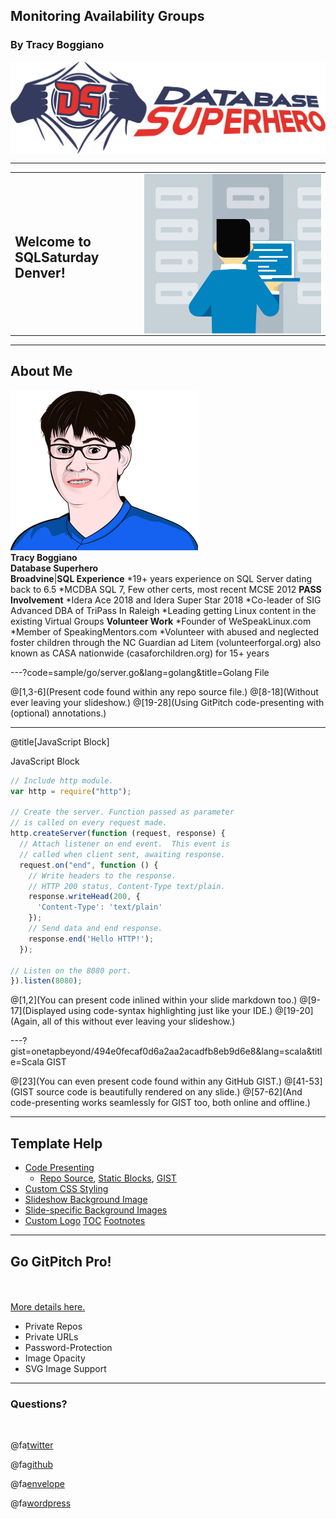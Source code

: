 ## Monitoring Availability Groups

### By Tracy Boggiano

<img src="assets/image/largelogo.jpg" align="center" border="none"/>

---
<table>
  <tr>
    <td>
      <h2 valign=center>Welcome to SQLSaturday Denver!</h2>
    </td>
    <td>
      <img src="assets/image/welcome.jpg" style="float: left;" border=none/>
    </td>
  </tr>
</table>

---
## About Me

<img src="assets/image/avatar.png" border=none/> <br> **Tracy Boggiano** <br> **Database Superhero** <br> **Broadvine**|**SQL Experience**
*19+ years experience on SQL Server dating back to 6.5
*MCDBA SQL 7, Few other certs, most recent MCSE 2012
**PASS Involvement**
*Idera Ace 2018 and Idera Super Star 2018
*Co-leader of SIG Advanced DBA of TriPass In Raleigh
*Leading getting Linux content in the existing Virtual Groups
**Volunteer Work**
*Founder of WeSpeakLinux.com
*Member of SpeakingMentors.com
*Volunteer with abused and neglected foster children through the NC Guardian ad Litem (volunteerforgal.org) also known as CASA nationwide (casaforchildren.org) for 15+ years


---?code=sample/go/server.go&lang=golang&title=Golang File

@[1,3-6](Present code found within any repo source file.)
@[8-18](Without ever leaving your slideshow.)
@[19-28](Using GitPitch code-presenting with (optional) annotations.)

---

@title[JavaScript Block]

<p><span class="slide-title">JavaScript Block</span></p>

```javascript
// Include http module.
var http = require("http");

// Create the server. Function passed as parameter
// is called on every request made.
http.createServer(function (request, response) {
  // Attach listener on end event.  This event is
  // called when client sent, awaiting response.
  request.on("end", function () {
    // Write headers to the response.
    // HTTP 200 status, Content-Type text/plain.
    response.writeHead(200, {
      'Content-Type': 'text/plain'
    });
    // Send data and end response.
    response.end('Hello HTTP!');
  });

// Listen on the 8080 port.
}).listen(8080);
```

@[1,2](You can present code inlined within your slide markdown too.)
@[9-17](Displayed using code-syntax highlighting just like your IDE.)
@[19-20](Again, all of this without ever leaving your slideshow.)

---?gist=onetapbeyond/494e0fecaf0d6a2aa2acadfb8eb9d6e8&lang=scala&title=Scala GIST

@[23](You can even present code found within any GitHub GIST.)
@[41-53](GIST source code is beautifully rendered on any slide.)
@[57-62](And code-presenting works seamlessly for GIST too, both online and offline.)

---

## Template Help

- [Code Presenting](https://github.com/gitpitch/gitpitch/wiki/Code-Presenting)
  + [Repo Source](https://github.com/gitpitch/gitpitch/wiki/Code-Delimiter-Slides), [Static Blocks](https://github.com/gitpitch/gitpitch/wiki/Code-Slides), [GIST](https://github.com/gitpitch/gitpitch/wiki/GIST-Slides) 
- [Custom CSS Styling](https://github.com/gitpitch/gitpitch/wiki/Slideshow-Custom-CSS)
- [Slideshow Background Image](https://github.com/gitpitch/gitpitch/wiki/Background-Setting)
- [Slide-specific Background Images](https://github.com/gitpitch/gitpitch/wiki/Image-Slides#background)
- [Custom Logo](https://github.com/gitpitch/gitpitch/wiki/Logo-Setting) [TOC](https://github.com/gitpitch/gitpitch/wiki/Table-of-Contents) [Footnotes](https://github.com/gitpitch/gitpitch/wiki/Footnote-Setting)

---

## Go GitPitch Pro!

<br>
<div class="left">
    <i class="fa fa-user-secret fa-5x" aria-hidden="true"> </i><br>
    <a href="https://gitpitch.com/pro-features" class="pro-link">
    More details here.</a>
</div>
<div class="right">
    <ul>
        <li>Private Repos</li>
        <li>Private URLs</li>
        <li>Password-Protection</li>
        <li>Image Opacity</li>
        <li>SVG Image Support</li>
    </ul>
</div>

---

### Questions?

<br>

@fa[twitter](@TracyBoggiano)

@fa[github](tboggiano)

@fa[envelope](tracy@tracyboggiano.com)

@fa[wordpress](databasesuperhero.com)